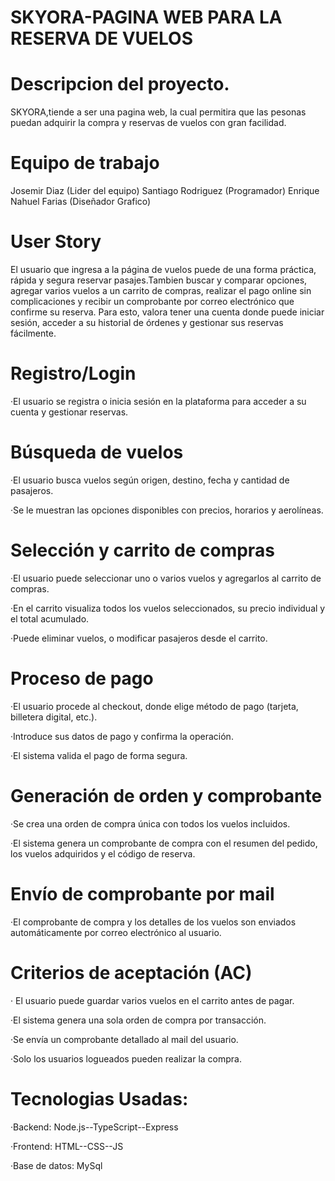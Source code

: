 # SKYORA-PAGINA WEB PARA LA RESERVA DE VUELOS
# Descripcion del proyecto.
SKYORA,tiende a ser una pagina web, la cual permitira que las pesonas puedan adquirir la compra y reservas de vuelos con gran facilidad.
# Equipo de trabajo
Josemir Diaz (Lider del equipo)
Santiago Rodriguez (Programador)
Enrique Nahuel Farias (Diseñador Grafico)
# User Story
El usuario que ingresa a la página de vuelos puede de una forma práctica, rápida y segura reservar pasajes.Tambien buscar y comparar opciones, agregar varios vuelos a un carrito de compras, realizar el pago online sin complicaciones y recibir un comprobante por correo electrónico que confirme su reserva. Para esto, valora tener una cuenta donde puede iniciar sesión, acceder a su historial de órdenes y gestionar sus reservas fácilmente.

# Registro/Login
·El usuario se registra o inicia sesión en la plataforma para acceder a su cuenta y gestionar reservas.

# Búsqueda de vuelos
 ·El usuario busca vuelos según origen, destino, fecha y cantidad de pasajeros.
 
 ·Se le muestran las opciones disponibles con precios, horarios y aerolíneas.
# Selección y carrito de compras
 ·El usuario puede seleccionar uno o varios vuelos y agregarlos al carrito de compras.

 
 ·En el carrito visualiza todos los vuelos seleccionados, su precio individual y el total acumulado.
 
 ·Puede eliminar vuelos, o modificar pasajeros desde el carrito.
# Proceso de pago
 ·El usuario procede al checkout, donde elige método de pago (tarjeta, billetera digital, etc.).
 
 ·Introduce sus datos de pago y confirma la operación.
 
 ·El sistema valida el pago de forma segura.

# Generación de orden y comprobante
 ·Se crea una orden de compra única con todos los vuelos incluidos.
 
 ·El sistema genera un comprobante de compra con el resumen del pedido, los vuelos adquiridos y el código de reserva.

# Envío de comprobante por mail
 ·El comprobante de compra y los detalles de los vuelos son enviados automáticamente por correo electrónico al usuario.

# Criterios de aceptación (AC)
 · El usuario puede guardar varios vuelos en el carrito antes de pagar.
 
 ·El sistema genera una sola orden de compra por transacción.
 
 ·Se envía un comprobante detallado al mail del usuario.
 
 ·Solo los usuarios logueados pueden realizar la compra.

# Tecnologias Usadas:
 ·Backend: Node.js--TypeScript--Express
 
 ·Frontend: HTML--CSS--JS
 
 ·Base de datos: MySql

